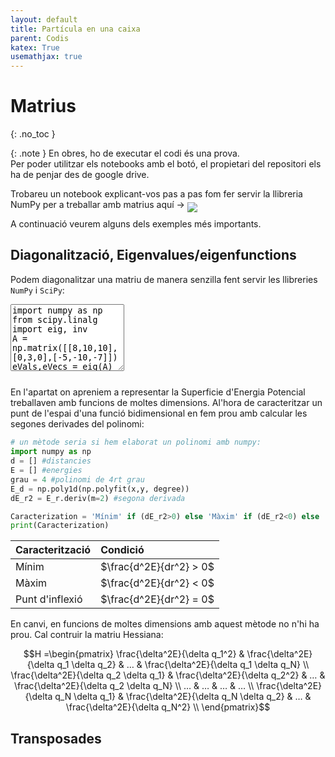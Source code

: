 ```yaml
---
layout: default 
title: Partícula en una caixa
parent: Codis
katex: True
usemathjax: true
---
```


<style>{% include css/testRunCode.css %}</style>


# Matrius
{: .no_toc }

{: .note }
En obres, ho de executar el codi és una prova.<br>Per poder utilitzar els notebooks amb el botó, el propietari del repositori els ha de penjar des de google drive.


Trobareu un notebook explicant-vos pas a pas fom fer servir la llibreria NumPy per a treballar amb matrius aquí -> [<img style='display:inline; line-height:0.8em; padding:0; margin:0 0.5em -0.5em 0;' src="https://colab.research.google.com/assets/colab-badge.svg">](https://colab.research.google.com/drive/1fAmDwsSlT3sOQJdJz46bglpCRuLiqCfZ?authuser=3#forceEdit=true&sandboxMode=true)

A continuació veurem alguns dels exemples més importants.


## Diagonalització, Eigenvalues/eigenfunctions

Podem diagonalitzar una matriu de manera senzilla fent servir les llibreries `NumPy` i `SciPy`:

<pre><code><textarea class='textareaCode' style='height:8em'>
import numpy as np
from scipy.linalg import eig, inv
A = np.matrix([[8,10,10],[0,3,0],[-5,-10,-7]])
eVals,eVecs = eig(A)    
print(eVals)
print(eVecs)
</textarea><form id="codeForm" autocomplete="off"><input type="hidden" name="code" id="code"/></form></code></pre>

En l'apartat on apreniem a representar la Superficie d'Energia Potencial treballaven amb funcions de moltes dimensions. Al'hora de caracteritzar un punt de l'espai d'una funció bidimensional en fem prou amb calcular les segones derivades del polinomi:

```py
# un mètode seria si hem elaborat un polinomi amb numpy:
import numpy as np
d = [] #distancies
E = [] #energies
grau = 4 #polinomi de 4rt grau
E_d = np.poly1d(np.polyfit(x,y, degree))
dE_r2 = E_r.deriv(m=2) #segona derivada

Caracterization = 'Mínim' if (dE_r2>0) else 'Màxim' if (dE_r2<0) else 'stationary point' if (dE_r2==0) else ''
print(Caracterization)
```

| Caracterització | Condició |
|:--|:--|
| Mínim | $\frac{d^2E}{dr^2} > 0$ |
| Màxim | $\frac{d^2E}{dr^2} < 0$ |
| Punt d'inflexió | $\frac{d^2E}{dr^2} = 0$ |

En canvi, en funcions de moltes dimensions amb aquest mètode no n'hi ha prou. Cal contruir la matriu Hessiana:

$$H =\begin{pmatrix} 
  \frac{\delta^2E}{\delta q_1^2} & \frac{\delta^2E}{\delta q_1 \delta q_2} & … & \frac{\delta^2E}{\delta q_1 \delta q_N} \\ 
  \frac{\delta^2E}{\delta q_2 \delta q_1} & \frac{\delta^2E}{\delta q_2^2} & … & \frac{\delta^2E}{\delta q_2 \delta q_N} \\ 
  … & … & … & … \\ 
  \frac{\delta^2E}{\delta q_N \delta q_1} & \frac{\delta^2E}{\delta q_N \delta q_2} & … & \frac{\delta^2E}{\delta q_N^2} \\ 
\end{pmatrix}$$


## Transposades









<script>{% include js/testRunCode.js %}</script>

